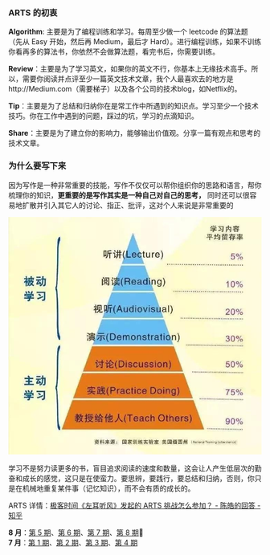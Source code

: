 ### ARTS 的初衷

**Algorithm**: 主要是为了编程训练和学习。每周至少做一个 leetcode 的算法题（先从 Easy 开始，然后再 Medium，最后才 Hard）。进行编程训练，如果不训练你看再多的算法书，你依然不会做算法题，看完书后，你需要训练。

**Review**：主要是为了学习英文，如果你的英文不行，你基本上无缘技术高手。所以，需要你阅读并点评至少一篇英文技术文章，我个人最喜欢去的地方是http://Medium.com（需要梯子）以及各个公司的技术blog，如Netflix的。

**Tip**：主要是为了总结和归纳你在是常工作中所遇到的知识点。学习至少一个技术技巧。你在工作中遇到的问题，踩过的坑，学习的点滴知识。

**Share**：主要是为了建立你的影响力，能够输出价值观。分享一篇有观点和思考的技术文章。

### 为什么要写下来

因为写作是一种非常重要的技能，写作不仅仅可以帮你组织你的思路和语言，帮你梳理你的知识，**更重要的是写作其实是一种自己对自己的思考，** 同时还可以很容易地扩散并引入其它人的讨论、指正、批评，这对个人来说是非常重要的

![study_pyramid](image/study_pyramid.jpg)

学习不是努力读更多的书，盲目追求阅读的速度和数量，这会让人产生低层次的勤奋和成长的感觉，这只是在使蛮力。要思辨，要践行，要总结和归纳，否则，你只是在机械地重复某件事（记忆知识），而不会有质的成长的。

ARTS 详情：[极客时间《左耳听风》发起的 ARTS 挑战怎么参加？ - 陈皓的回答 - 知乎](https://www.zhihu.com/question/301150832/answer/529809529)

**8 月**：[第 5 期](weekly/2020/arts-0005.md)、[第 6 期](weekly/2020/arts-0006.md)、[第 7 期](weekly/2020/arts-0007.md)、[第 8 期](weekly/2020/arts-0008.md):high_brightness:  
**7 月**：[第 1 期](weekly/2020/arts-0001.md)、[第 2 期](weekly/2020/arts-0002.md)、[第 3 期](weekly/2020/arts-0003.md)、[第 4 期](weekly/2020/arts-0004.md)
